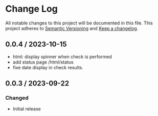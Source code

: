 # Change Log
All notable changes to this project will be documented in this file.
This project adheres to [Semantic Versioning](http://semver.org/) and [Keep a changelog](https://github.com/olivierlacan/keep-a-changelog).

 <!--next-version-placeholder-->
## 0.0.4 / 2023-10-15
- html: display spinner when check is performed
- add status page /html/status
- fixe date display in check results.
## 0.0.3 / 2023-09-22
### Changed
- Initial release
